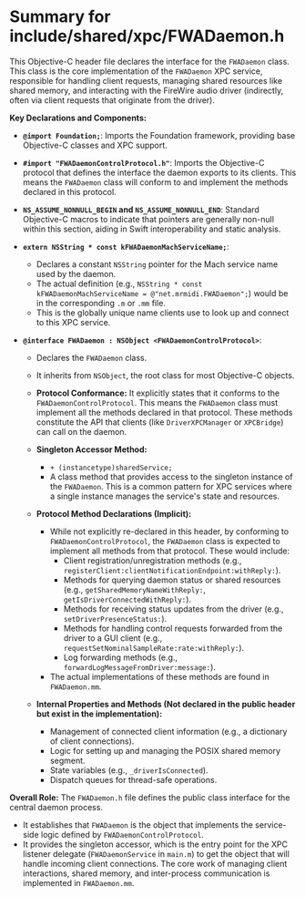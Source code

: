 # Summary for include/shared/xpc/FWADaemon.h

This Objective-C header file declares the interface for the `FWADaemon` class. This class is the core implementation of the `FWADaemon` XPC service, responsible for handling client requests, managing shared resources like shared memory, and interacting with the FireWire audio driver (indirectly, often via client requests that originate from the driver).

**Key Declarations and Components:**

-   **`@import Foundation;`**: Imports the Foundation framework, providing base Objective-C classes and XPC support.
-   **`#import "FWADaemonControlProtocol.h"`**: Imports the Objective-C protocol that defines the interface the daemon exports to its clients. This means the `FWADaemon` class will conform to and implement the methods declared in this protocol.

-   **`NS_ASSUME_NONNULL_BEGIN` and `NS_ASSUME_NONNULL_END`**: Standard Objective-C macros to indicate that pointers are generally non-null within this section, aiding in Swift interoperability and static analysis.

-   **`extern NSString * const kFWADaemonMachServiceName;`**:
    -   Declares a constant `NSString` pointer for the Mach service name used by the daemon.
    -   The actual definition (e.g., `NSString * const kFWADaemonMachServiceName = @"net.mrmidi.FWADaemon";`) would be in the corresponding `.m` or `.mm` file.
    -   This is the globally unique name clients use to look up and connect to this XPC service.

-   **`@interface FWADaemon : NSObject <FWADaemonControlProtocol>`**:
    -   Declares the `FWADaemon` class.
    -   It inherits from `NSObject`, the root class for most Objective-C objects.
    -   **Protocol Conformance:** It explicitly states that it conforms to the `FWADaemonControlProtocol`. This means the `FWADaemon` class must implement all the methods declared in that protocol. These methods constitute the API that clients (like `DriverXPCManager` or `XPCBridge`) can call on the daemon.

    -   **Singleton Accessor Method:**
        -   `+ (instancetype)sharedService;`
        -   A class method that provides access to the singleton instance of the `FWADaemon`. This is a common pattern for XPC services where a single instance manages the service's state and resources.

    -   **Protocol Method Declarations (Implicit):**
        -   While not explicitly re-declared in this header, by conforming to `FWADaemonControlProtocol`, the `FWADaemon` class is expected to implement all methods from that protocol. These would include:
            -   Client registration/unregistration methods (e.g., `registerClient:clientNotificationEndpoint:withReply:`).
            -   Methods for querying daemon status or shared resources (e.g., `getSharedMemoryNameWithReply:`, `getIsDriverConnectedWithReply:`).
            -   Methods for receiving status updates from the driver (e.g., `setDriverPresenceStatus:`).
            -   Methods for handling control requests forwarded from the driver to a GUI client (e.g., `requestSetNominalSampleRate:rate:withReply:`).
            -   Log forwarding methods (e.g., `forwardLogMessageFromDriver:message:`).
        -   The actual implementations of these methods are found in `FWADaemon.mm`.

    -   **Internal Properties and Methods (Not declared in the public header but exist in the implementation):**
        -   Management of connected client information (e.g., a dictionary of client connections).
        -   Logic for setting up and managing the POSIX shared memory segment.
        -   State variables (e.g., `_driverIsConnected`).
        -   Dispatch queues for thread-safe operations.

**Overall Role:**
The `FWADaemon.h` file defines the public class interface for the central daemon process.
-   It establishes that `FWADaemon` is the object that implements the service-side logic defined by `FWADaemonControlProtocol`.
-   It provides the singleton accessor, which is the entry point for the XPC listener delegate (`FWADaemonService` in `main.m`) to get the object that will handle incoming client connections.
The core work of managing client interactions, shared memory, and inter-process communication is implemented in `FWADaemon.mm`.
